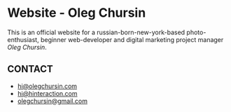 # Website - Oleg Chursin

This is an official website for a russian-born-new-york-based photo-enthusiast, beginner web-developer and digital marketing project manager *Oleg Chursin*. 

## CONTACT
- hi@olegchursin.com
- hi@hinteraction.com
- olegchursin@gmail.com

